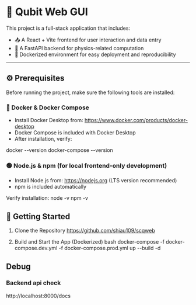 # 🧪 Qubit Web GUI

This project is a full-stack application that includes:
- 📤 A React + Vite frontend for user interaction and data entry
- 🧠 A FastAPI backend for physics-related computation
- 🐳 Dockerized environment for easy deployment and reproducibility

---

## ⚙️ Prerequisites

Before running the project, make sure the following tools are installed:

### 🐳 Docker & Docker Compose
- Install Docker Desktop from: https://www.docker.com/products/docker-desktop
- Docker Compose is included with Docker Desktop
- After installation, verify:

docker --version
docker-compose --version

### 🟢 Node.js & npm (for local frontend-only development)
- Install Node.js from: https://nodejs.org (LTS version recommended)
- npm is included automatically

Verify installation:
node -v
npm -v

## 🚀 Getting Started
1. Clone the Repository
https://github.com/shiau109/scqweb

2. Build and Start the App (Dockerized)
bash
docker-compose -f docker-compose.dev.yml -f docker-compose.prod.yml up --build -d
## Debug
### Backend api check
http://localhost:8000/docs